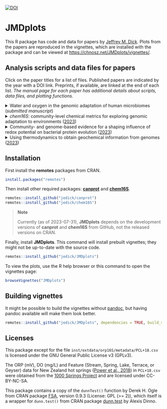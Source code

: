 [![DOI](https://zenodo.org/badge/211601502.svg)](https://zenodo.org/badge/latestdoi/211601502)

# JMDplots

This R package has code and data for papers by [Jeffrey M. Dick](https://chnosz.net/jeff/).
Plots from the papers are reproduced in the vignettes, which are installed with the package and can be viewed at <https://chnosz.net/JMDplots/vignettes/>.

## Analysis scripts and data files for papers

Click on the paper titles for a list of files.
Published papers are indicated by the year with a DOI link.
Preprints, if available, are linked at the end of each list.
*The manual page for each paper has additional details about scripts, data files, and plotting functions.*

<!-- Put a space before <details> to make ghostwriter format the lists correctly -->
 <details>

<summary>Water and oxygen in the genomic adaptation of human microbiomes (<i>submitted manuscript</i>)</summary>

- [inst/extdata/microhum](inst/extdata/microhum): scripts and processed data files

  - [ARAST](inst/extdata/microhum/ARAST): analysis of metagenomes

    - [ARAST.R](inst/extdata/microhum/ARAST/ARAST.R): *script*: metagenome processing pipeline
    - [runARAST.R](inst/extdata/microhum/ARAST/runARAST.R): *script*: run pipeline for particular metagenomes
    - [*_aa.csv](inst/extdata/microhum/ARAST/): *output files*: amino acid composision
    - [*_stats.csv](inst/extdata/microhum/ARAST/): *output files*: processing statistics

  - [KWL22](inst/extdata/microhum/KWL22): analysis of metagenome-assembled genomes (MAGs) from [Ke et al. (2022)](https://doi.org/10.1038/s41467-022-32991-w)

    - [mkaa.R](inst/extdata/microhum/KWL22/mkaa.R): *script*: metaproteome processing
    - [KWL22_MAGs_prodigal_aa.csv.xz](inst/extdata/microhum/KWL22/KWL22_MAGs_prodigal_aa.csv.xz): *output file*: amino acid composition
<!--
    - [COVID19_metadata.txt](inst/extdata/microhum/KWL22/COVID19_metadata.txt): *data*: downloaded from <https://github.com/Owenke247/COVID-19/blob/main/Pre-processed_Files/COVID19_metadata.txt>
-->

  - [metaproteome](inst/extdata/microhum/metaproteome): analysis of metaproteomes

    - [*/mkaa.R](inst/extdata/microhum/metaproteome): *scripts*: metaproteome processing
    - [*/aa.csv](inst/extdata/microhum/metaproteome): *output files*: amino acid composition

  - [16S](inst/extdata/microhum/16S): analysis of 16S rRNA gene sequences

    - [metadata](inst/extdata/microhum/16S/metadata): *data*: sample metadata for 16S rRNA datasets
    - [pipeline.R](inst/extdata/microhum/16S/pipeline.R): *script*: 16S rRNA processing pipeline
    - [RDP-GTDB](inst/extdata/microhum/16S/RDP-GTDB): *output files*: taxonomic classifications for 16S rRNA datasets made using the RDP Classifier with a [training set based on GTDB release 207](https://doi.org/10.5281/zenodo.7633100)

  - [images](inst/extdata/microhum/images): drawings for figure in paper

  - [MR18_Table_S1_modified.csv](inst/extdata/microhum/MR18_Table_S1_modified.csv): *data*: List of Prokaryotes according to their Aerotolerant or Obligate Anaerobic Metabolism, modified from [Million and Raoult (2018)](https://doi.org/10.1016/j.humic.2018.07.002)

- [R/microhum.R](R/microhum.R): code for plots
- [man/microhum.Rd](man/microhum.Rd): manual page
- [vignettes/microhum.Rmd](vignettes/microhum.Rmd): vignette including Figures 1&ndash;4 and S1&ndash;S2

  - [microhum.html](https://chnosz.net/JMDplots/vignettes/microhum.html): compiled HTML version of the vignette (external link)

- [bioRxiv](https://doi.org/10.1101/2023.02.12.528246): preprint (external link)

</details>

 <details>

<summary><i>chem16S</i>: community-level chemical metrics for exploring genomic adaptation to environments (<a href="https://doi.org/10.1093/bioinformatics/btad564">2023</a>)</summary>

  - [R/chem16S.R](R/chem16S.R): code for plots
  - [man/chem16S.Rd](man/chem16S.Rd): manual page
  - [vignettes/chem16S.Rmd](vignettes/chem16S.Rmd): vignette including Figure 1

    - [chem16S.html](https://chnosz.net/JMDplots/vignettes/chem16S.html): compiled HTML version of the vignette (external link)

  - [../chem16S/inst/extdata](../chem16S/inst/extdata): scripts and processed data files (*NOTE: these files are in the chem16S package; see [chem16S-package.Rd](../chem16S/man/chem16S-package.Rd) for details*)

    - [RefSeq](../chem16S/inst/extdata/RefSeq): processing scripts and output files of amino acid composition of genus- and higher-level taxa derived from the [RefSeq database](https://www.ncbi.nlm.nih.gov/refseq/)
    - [GTDB](../chem16S/inst/extdata/GTDB): processing scripts and output files of amino acid composition of genus- and higher-level taxa derived from the [Genome Taxonomy Database (GTDB)](https://gtdb.ecogenomic.org/)
    - [metadata](../chem16S/inst/extdata/metadata): sample metadata for 16S rRNA datasets: Heart Lake Geyser Basin in Yellowstone National Park ([Bowen De León et al., 2012](https://doi.org/10.3389/fmicb.2013.00330)), Baltic Sea ([Herlemann et al., 2016](https://doi.org/10.3389/fmicb.2016.01883)), and Bison Pool in Yellowstone National Park ([Swingley et al., 2012](https://doi.org/10.1371/journal.pone.0038108))
    - [RDP](../chem16S/inst/extdata/RDP): output of RDP Classifier for the above 16S rRNA datasets using the default training set
    - [RDP-GTDB](../chem16S/inst/extdata/RDP-GTDB): output of RDP Classifier for the above 16S rRNA datasets using a [GTDB-based training set](https://doi.org/10.5281/zenodo.7633100)
    - [DADA2](../chem16S/inst/extdata/DADA2): Analysis of two 16S rRNA datasets with [DADA2](https://doi.org/10.18129/B9.bioc.dada2) using a [GTDB-based training set](https://doi.org/10.5281/zenodo.6655692): marine sediment from the Humboldt Sulfuretum ([Fonseca et al., 2022](https://doi.org/10.3389/fmicb.2022.1016418)) and hot springs in the Qinghai-Tibet Plateau ([Zhang et al., 2023](https://doi.org/10.3389/fmicb.2022.994179))

</details>

 <details>

<summary>Community- and genome-based evidence for a shaping influence of redox potential on bacterial protein evolution (<a href="https://doi.org/10.1128/msystems.00014-23">2023</a>)</summary>

  - [inst/extdata/orp16S](inst/extdata/orp16S): scripts and processed data files

    - [metadata](inst/extdata/orp16S/metadata): *data*: sample metadata for 16S rRNA datasets
    - [pipeline.R](inst/extdata/orp16S/pipeline.R): *script*: 16S rRNA processing pipeline
    - [RDP](inst/extdata/orp16S/RDP): *output files*: taxonomic classifications for 16S rRNA datasets made using the RDP Classifier with its default training set
    - [hydro_p](inst/extdata/orp16S/hydro_p): *data*: shapefiles for the North American Great Lakes, downloaded from [USGS (2010)](https://www.sciencebase.gov/catalog/item/530f8a0ee4b0e7e46bd300dd)
    - [EZdat.csv](inst/extdata/orp16S/EZdat.csv): *output file*: sample data and computed values of Eh7 and *Z*<sub>c</sub>
    - [EZlm.csv](inst/extdata/orp16S/EZlm.csv): *output file*: linear fits between Eh7 and *Z*<sub>c</sub> for each dataset
    - [BKM60.csv](inst/extdata/orp16S/BKM60.csv): *data*: outline of Eh-pH range of natural environments, digitized from Fig. 32 of [Baas Becking et al. (1960)](https://doi.org/10.1086/626659)
    - [MR18_Table_S1.csv](inst/extdata/orp16S/MR18_Table_S1.csv): *data*: list of strictly anaerobic and aerotolerant genera from Table S1 of [Million and Raoult (2018)](https://doi.org/10.1016/j.humic.2018.07.002)

  - [metaproteome](inst/extdata/orp16S/metaproteome): analysis of metaproteomes

    - [*/mkaa.R](inst/extdata/orp16S/metaproteome): *scripts*: metaproteomes processing
    - [*/aa.csv](inst/extdata/orp16S/metaproteome): *output files*: amino acid composition

  - [R/orp16S.R](R/orp16S.R): code for plots
  - [man/orp16S.Rd](man/orp16S.Rd): manual page
  - [vignettes/orp16S.Rmd](vignettes/orp16S.Rmd): vignette including Figures 1&ndash;6, S1&ndash;S2, and Table 1

    - [orp16S.html](https://chnosz.net/JMDplots/vignettes/orp16S.html): compiled HTML version of the vignette (external link)

  - [bioRxiv](https://doi.org/10.1101/2021.10.12.464155): preprint (external link)

</details>

 <details>

<summary>Using thermodynamics to obtain geochemical information from genomes (<a href="https://doi.org/10.1111/gbi.12532">2023</a>)</summary>

  - [inst/extdata/utogig](inst/extdata/utogig): scripts and processed data files
  - [R/utogig.R](R/utogig.R): code for plots
  - [man/utogig.Rd](man/utogig.Rd): manual page
  - [vignettes/utogig.Rmd](vignettes/utogig.Rmd): vignette including Figures 1&ndash;4, S1&ndash;S4, Table S6, and conversions between redox scales

    - [utogig.html](https://chnosz.net/JMDplots/vignettes/utogig.html): compiled HTML version of the vignette (external link)

</details>

## Installation

First install the **remotes** packages from CRAN.

```R
install.packages("remotes")
```

Then install other required packages: [**canprot**](https://github.com/jedick/canprot) and [**chem16S**](https://github.com/jedick/chem16S).

```R
remotes::install_github("jedick/canprot")
remotes::install_github("jedick/chem16S")
```

> **Note**
>
> Currently (as of 2023-07-31), **JMDplots** depends on the development versions of
> **canprot** and **chem16S** from GitHub, not the released versions on CRAN.

Finally, install **JMDplots**.
This command will install prebuilt vignettes; they might not be up-to-date with the source code.

```R
remotes::install_github("jedick/JMDplots")
```

To view the plots, use the R help browser or this command to open the vignettes page:

```R
browseVignettes("JMDplots")
```

## Building vignettes

It might be possible to build the vignettes without [pandoc](https://pandoc.org/), but having pandoc available will make them look better.

```R
remotes::install_github("jedick/JMDplots", dependencies = TRUE, build_vignettes = TRUE)
```

## Licenses

This package except for the file `inst/extdata/orp16S/metadata/PCL+18.csv` is licensed under the GNU General Public License v3 (GPLv3).

The ORP (mV), DO (mg/L) and Feature (Stream, Spring, Lake, Terrace, or Geyser) data for New Zealand hot springs ([Power et al., 2018](https://doi.org/10.1038/s41467-018-05020-y)) in `PCL+18.csv` were obtained from the [1000 Springs Project](https://1000springs.org.nz) and are licensed under CC-BY-NC-SA.

This package contains a copy of the `dunnTest()` function by Derek H. Ogle from CRAN package [FSA](https://cran.r-project.org/package=FSA), version 0.9.3 (License: GPL (>= 2)), which itself is a wrapper for `dunn.test()` from CRAN package [dunn.test](https://cran.r-project.org/package=dunn.test) by Alexis Dinno.
